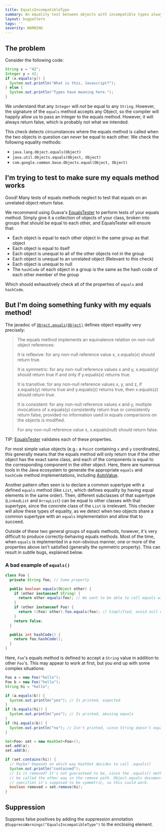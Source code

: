 ```yaml
---
title: EqualsIncompatibleType
summary: An equality test between objects with incompatible types always returns false
layout: bugpattern
tags: ''
severity: WARNING
---
```


<!--
*** AUTO-GENERATED, DO NOT MODIFY ***
To make changes, edit the @BugPattern annotation or the explanation in docs/bugpattern.
-->


## The problem
Consider the following code:

```java
String x = "42";
Integer y = 42;
if (x.equals(y)) {
  System.out.println("What is this, Javascript?");
} else {
  System.out.println("Types have meaning here.");
}
```

We understand that any `Integer` will *not* be equal to any `String`. However,
the signature of the `equals` method accepts any Object, so the compiler will
happily allow us to pass an Integer to the equals method. However, it will
always return false, which is probably not what we intended.

This check detects circumstances where the equals method is called when the two
objects in question can *never* be equal to each other. We check the following
equality methods:

*   `java.lang.Object.equals(Object)`
*   `java.util.Objects.equals(Object, Object)`
*   `com.google.common.base.Objects.equal(Object, Object)`

## I'm trying to test to make sure my equals method works

Good! Many tests of equals methods neglect to test that equals on an unrelated
object return false.

We recommend using Guava's [EqualsTester][equalstester] to perform tests of your
equals method. Simply give it a collection of objects of your class, broken into
groups that should be equal to each other, and EqualsTester will ensure that:

*   Each object is equal to each other object in the same group as that object
*   Each object is equal to itself
*   Each object is unequal to all of the other objects not in the group
*   Each object is unequal to an unrelated object (Relevant to this check)
*   Each object is unequal to null
*   The `hashCode` of each object in a group is the same as the hash code of
    each other member of the group

Which should exhaustively check all of the properties of `equals` and
`hashCode`.

## But I'm doing something funky with my equals method!

The javadoc of [`Object.equals(Object)`][objeq] defines object equality very
precisely:

> The equals method implements an equivalence relation on non-null object
> references:
>
> It is reflexive: for any non-null reference value x, x.equals(x) should return
> true.
>
> It is symmetric: for any non-null reference values x and y, x.equals(y) should
> return true if and only if y.equals(x) returns true.
>
> It is transitive: for any non-null reference values x, y, and z, if
> x.equals(y) returns true and y.equals(z) returns true, then x.equals(z) should
> return true.
>
> It is consistent: for any non-null reference values x and y, multiple
> invocations of x.equals(y) consistently return true or consistently return
> false, provided no information used in equals comparisons on the objects is
> modified.
>
> For any non-null reference value x, x.equals(null) should return false.

TIP: [EqualsTester][equalstester] validates each of these properties.

For most simple value objects (e.g.: a `Point` containing `x` and `y`
coordinates), this generally means that the equals method will only return true
if the other object has the exact same class, and each of the components is
equal to the corresponding component in the other object. Here, there are
numerous tools in the Java ecosystem to generate the appropriate `equals` and
`hashCode` method implementations, including [AutoValue][av].

Another pattern often seen is to declare a common supertype with a defined
`equals` method (like `List`, which defines equality by having equal elements in
the same order). Then, different subclasses of that supertype (`LinkedList` and
`ArrayList`) can be equal to other classes with that supertype, since the
concrete class of the `List` is irrelevant. This checker will allow these types
of equality, as we detect when two objects share a common supertype with an
`equals` implementation and allow that to succeed.

Outside of these two general groups of equals methods, however, it's very
difficult to produce correctly-behaving equals methods. Most of the time, when
`equals` is implemented in a non-obvious manner, one or more of the properties
above isn't satisfied (generally the symmetric property). This can result in
subtle bugs, explained below.

### A bad example of `equals()`

```java
class Foo {
  private String foo; // Some property

  public boolean equals(Object other) {
    if (other instanceof String) {
      return other.equals(foo); // We want to be able to call equals with a String
    }
    if (other instanceof Foo) {
      return ((Foo) other).foo.equals(foo); // Simplified, avoid null checks
    }
    return false;
  }

  public int hashCode() {
    return foo.hashCode();
  }
}
```

Here, `Foo`'s equals method is defined to accept a `String` value in addition to
other `Foo`'s. This may appear to work at first, but you end up with some
complex situations:

```java
Foo a = new Foo("hello");
Foo b = new Foo("hello");
String hi = "hello";

if (a.equals(b)) {
  System.out.println("yes"); // Is printed, expected
}
if (b.equals(hi)) {
  System.out.println("yes"); // Is printed, abusing equals
}
if (hi.equals(b)) {
  System.out.println("no"); // Isn't printed, since String doesn't equals() Foo
}

Set<Foo> set = new HashSet<Foo>();
set.add(a);
set.add(b);

if (set.contains(hi)) {
  // Maybe? Depends on which way HashSet decides to call .equals()
  System.out.println("contained");
  // Is it removed? It's not guaranteed to be, since the .equals() method could
  // be called the other way in the remove path. Object.equals documentation
  // specifies it's supposed to be symmetric, so this could work.
  boolean removed = set.remove(hi);
}
```

[equalstester]: http://static.javadoc.io/com.google.guava/guava-testlib/19.0/com/google/common/testing/EqualsTester.html
[objeq]: https://docs.oracle.com/javase/7/docs/api/java/lang/Object.html#equals(java.lang.Object)
[av]: https://github.com/google/auto/blob/master/value/userguide/index.md

## Suppression
Suppress false positives by adding the suppression annotation `@SuppressWarnings("EqualsIncompatibleType")` to the enclosing element.
